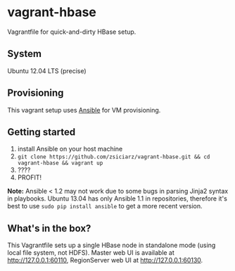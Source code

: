 vagrant-hbase
=============

Vagrantfile for quick-and-dirty HBase setup.

System
------

Ubuntu 12.04 LTS (precise)

Provisioning
------------

This vagrant setup uses [Ansible](http://www.ansibleworks.com/) for VM
provisioning.

Getting started
---------------

1. install Ansible on your host machine
2. `git clone https://github.com/zsiciarz/vagrant-hbase.git && cd vagrant-hbase && vagrant up`
3. ????
4. PROFIT!

**Note:** Ansible < 1.2 may not work due to some bugs in parsing Jinja2 syntax
in playbooks. Ubuntu 13.04 has only Ansible 1.1 in repositories, therefore
it's best to use `sudo pip install ansible` to get a more recent version.

What's in the box?
------------------

This Vagrantfile sets up a single HBase node in standalone mode (using local file system, not HDFS).
Master web UI is available at http://127.0.0.1:60110, RegionServer web UI at http://127.0.0.1:60130.
